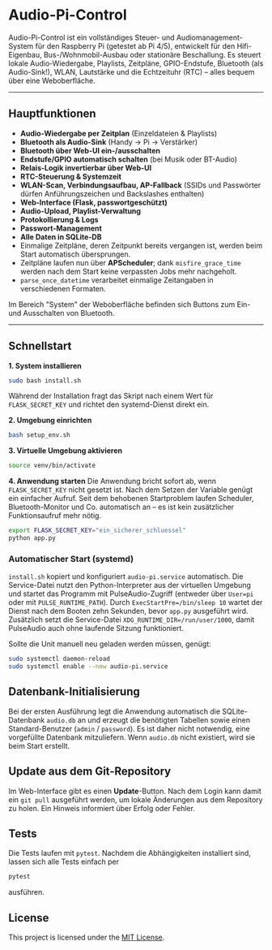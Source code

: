 # Audio-Pi-Control

Audio-Pi-Control ist ein vollständiges Steuer- und Audiomanagement-System für den Raspberry Pi (getestet ab Pi 4/5), entwickelt für den Hifi-Eigenbau, Bus-/Wohnmobil-Ausbau oder stationäre Beschallung. Es steuert lokale Audio-Wiedergabe, Playlists, Zeitpläne, GPIO-Endstufe, Bluetooth (als Audio-Sink!), WLAN, Lautstärke und die Echtzeituhr (RTC) – alles bequem über eine Weboberfläche.

---

## Hauptfunktionen

- **Audio-Wiedergabe per Zeitplan** (Einzeldateien & Playlists)
- **Bluetooth als Audio-Sink** (Handy → Pi → Verstärker)
- **Bluetooth über Web-UI ein-/ausschalten**
- **Endstufe/GPIO automatisch schalten** (bei Musik oder BT-Audio)
- **Relais-Logik invertierbar über Web-UI**
- **RTC-Steuerung & Systemzeit**
- **WLAN-Scan, Verbindungsaufbau, AP-Fallback** (SSIDs und Passwörter dürfen Anführungszeichen und Backslashes enthalten)
- **Web-Interface (Flask, passwortgeschützt)**
- **Audio-Upload, Playlist-Verwaltung**
- **Protokollierung & Logs**
- **Passwort-Management**
- **Alle Daten in SQLite-DB**
- Einmalige Zeitpläne, deren Zeitpunkt bereits vergangen ist, werden beim Start automatisch übersprungen.
- Zeitpläne laufen nun über **APScheduler**; dank `misfire_grace_time` werden nach dem Start keine verpassten Jobs mehr nachgeholt.
- `parse_once_datetime` verarbeitet einmalige Zeitangaben in verschiedenen Formaten.

Im Bereich "System" der Weboberfläche befinden sich Buttons zum Ein- und
Ausschalten von Bluetooth.

---

## Schnellstart

**1. System installieren**
```bash
sudo bash install.sh
```
Während der Installation fragt das Skript nach einem Wert für `FLASK_SECRET_KEY`
und richtet den systemd-Dienst direkt ein.

**2. Umgebung einrichten**
```bash
bash setup_env.sh
```

**3. Virtuelle Umgebung aktivieren**
```bash
source venv/bin/activate
```

**4. Anwendung starten**
Die Anwendung bricht sofort ab, wenn `FLASK_SECRET_KEY` nicht gesetzt ist. Nach
dem Setzen der Variable genügt ein einfacher Aufruf. Seit dem behobenen
Startproblem laufen Scheduler, Bluetooth-Monitor und Co. automatisch an – es
ist kein zusätzlicher Funktionsaufruf mehr nötig.

```bash
export FLASK_SECRET_KEY="ein_sicherer_schluessel"
python app.py
```

### Automatischer Start (systemd)

`install.sh` kopiert und konfiguriert `audio-pi.service` automatisch. Die
Service-Datei nutzt den Python-Interpreter aus der virtuellen Umgebung und
startet das Programm mit PulseAudio-Zugriff (entweder über `User=pi` oder mit
`PULSE_RUNTIME_PATH`). Durch `ExecStartPre=/bin/sleep 10` wartet der Dienst nach
dem Booten zehn Sekunden, bevor `app.py` ausgeführt wird. Zusätzlich setzt die
Service-Datei `XDG_RUNTIME_DIR=/run/user/1000`, damit PulseAudio auch ohne
laufende Sitzung funktioniert.

Sollte die Unit manuell neu geladen werden müssen, genügt:
```bash
sudo systemctl daemon-reload
sudo systemctl enable --now audio-pi.service
```

## Datenbank-Initialisierung

Bei der ersten Ausführung legt die Anwendung automatisch die SQLite-Datenbank `audio.db` an und erzeugt die benötigten Tabellen sowie einen Standard-Benutzer (`admin` / `password`). Es ist daher nicht notwendig, eine vorgefüllte Datenbank mitzuliefern. Wenn `audio.db` nicht existiert, wird sie beim Start erstellt.


## Update aus dem Git-Repository

Im Web-Interface gibt es einen **Update**-Button. Nach dem Login kann damit ein
`git pull` ausgeführt werden, um lokale Änderungen aus dem Repository zu holen.
Ein Hinweis informiert über Erfolg oder Fehler.

## Tests

Die Tests laufen mit `pytest`. Nachdem die Abhängigkeiten installiert sind,
lassen sich alle Tests einfach per

```bash
pytest
```
ausführen.

## License

This project is licensed under the [MIT License](LICENSE).
